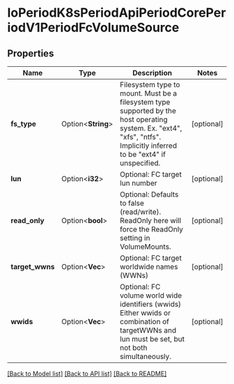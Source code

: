 # IoPeriodK8sPeriodApiPeriodCorePeriodV1PeriodFcVolumeSource

## Properties

Name | Type | Description | Notes
------------ | ------------- | ------------- | -------------
**fs_type** | Option<**String**> | Filesystem type to mount. Must be a filesystem type supported by the host operating system. Ex. \"ext4\", \"xfs\", \"ntfs\". Implicitly inferred to be \"ext4\" if unspecified. | [optional]
**lun** | Option<**i32**> | Optional: FC target lun number | [optional]
**read_only** | Option<**bool**> | Optional: Defaults to false (read/write). ReadOnly here will force the ReadOnly setting in VolumeMounts. | [optional]
**target_wwns** | Option<**Vec<String>**> | Optional: FC target worldwide names (WWNs) | [optional]
**wwids** | Option<**Vec<String>**> | Optional: FC volume world wide identifiers (wwids) Either wwids or combination of targetWWNs and lun must be set, but not both simultaneously. | [optional]

[[Back to Model list]](../README.md#documentation-for-models) [[Back to API list]](../README.md#documentation-for-api-endpoints) [[Back to README]](../README.md)


